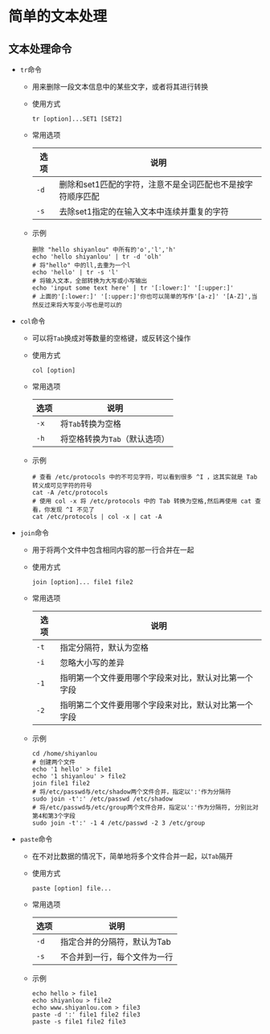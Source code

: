 # 简单的文本处理

## 文本处理命令

- `tr`命令

  - 用来删除一段文本信息中的某些文字，或者将其进行转换

  - 使用方式

    ```
    tr [option]...SET1 [SET2]
    ```

  - 常用选项

    | 选项 | 说明                                                       |
    | ---- | ---------------------------------------------------------- |
    | `-d` | 删除和set1匹配的字符，注意不是全词匹配也不是按字符顺序匹配 |
    | `-s` | 去除set1指定的在输入文本中连续并重复的字符                 |

  - 示例

    ```
    删除 "hello shiyanlou" 中所有的'o','l','h'
    echo 'hello shiyanlou' | tr -d 'olh'
    # 将"hello" 中的ll,去重为一个l
    echo 'hello' | tr -s 'l'
    # 将输入文本，全部转换为大写或小写输出
    echo 'input some text here' | tr '[:lower:]' '[:upper:]'
    # 上面的'[:lower:]' '[:upper:]'你也可以简单的写作'[a-z]' '[A-Z]',当然反过来将大写变小写也是可以的
    ```

- `col`命令

  - 可以将`Tab`换成对等数量的空格键，或反转这个操作

  - 使用方式

    ```
    col [option]
    ```

  - 常用选项

    | 选项 | 说明                          |
    | ---- | ----------------------------- |
    | `-x` | 将`Tab`转换为空格             |
    | `-h` | 将空格转换为`Tab`（默认选项） |

  - 示例

    ```
    # 查看 /etc/protocols 中的不可见字符，可以看到很多 ^I ，这其实就是 Tab 转义成可见字符的符号
    cat -A /etc/protocols
    # 使用 col -x 将 /etc/protocols 中的 Tab 转换为空格,然后再使用 cat 查看，你发现 ^I 不见了
    cat /etc/protocols | col -x | cat -A
    ```

- `join`命令
  - 用于将两个文件中包含相同内容的那一行合并在一起

  - 使用方式

    ```
    join [option]... file1 file2
    ```

  - 常用选项

    | 选项 | 说明                                                 |
    | ---- | ---------------------------------------------------- |
    | `-t` | 指定分隔符，默认为空格                               |
    | `-i` | 忽略大小写的差异                                     |
    | `-1` | 指明第一个文件要用哪个字段来对比，默认对比第一个字段 |
    | `-2` | 指明第二个文件要用哪个字段来对比，默认对比第一个字段 |

  - 示例

    ```
    cd /home/shiyanlou
    # 创建两个文件
    echo '1 hello' > file1
    echo '1 shiyanlou' > file2
    join file1 file2
    # 将/etc/passwd与/etc/shadow两个文件合并，指定以':'作为分隔符
    sudo join -t':' /etc/passwd /etc/shadow
    # 将/etc/passwd与/etc/group两个文件合并，指定以':'作为分隔符, 分别比对第4和第3个字段
    sudo join -t':' -1 4 /etc/passwd -2 3 /etc/group
    ```

- `paste`命令

  - 在不对比数据的情况下，简单地将多个文件合并一起，以`Tab`隔开

  - 使用方式

    ```
    paste [option] file...
    ```

  - 常用选项

    | 选项 | 说明                         |
    | ---- | ---------------------------- |
    | `-d` | 指定合并的分隔符，默认为Tab  |
    | `-s` | 不合并到一行，每个文件为一行 |

  - 示例

    ```
    echo hello > file1
    echo shiyanlou > file2
    echo www.shiyanlou.com > file3
    paste -d ':' file1 file2 file3
    paste -s file1 file2 file3
    ```